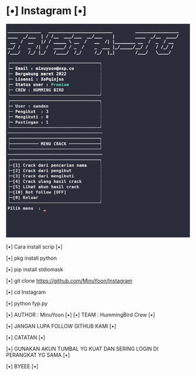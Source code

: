 # [•] Instagram [•]

<p align="center">
   <img src="https://raw.githubusercontent.com/MinuYoon/Instagram/master/img/IMG-20220306-WA0000.jpg" width=1000>


[•] Cara install scrip [•]

[•] pkg install python

[•] pip install stdiomask

[•] git clone https://github.com/MinuYoon/Instagram
  
[•] cd Instagram

[•] python fyp.py

[•] AUTHOR : MinuYoon [•]
[•] TEAM   : HummingBird Crew [•]

[•] JANGAN LUPA FOLLOW GITHUB KAMI [•]

[•] CATATAN [•]

[•] GUNAKAN AKUN TUMBAL YG KUAT DAN SERING LOGIN DI PERANGKAT YG SAMA [•]

[•] BYEEE [•]
